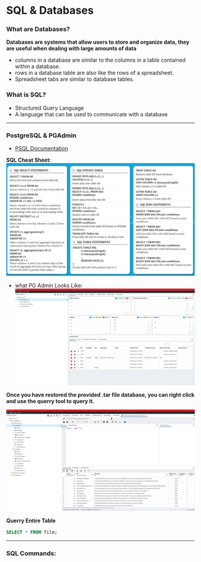 # SQL & Databases

### What are Databases?

**Databases are systems that allow users to store and organize data, they are useful when dealing with large amounts of data**

- columns in a database are similar to the columns in a table contained within a database.
- rows in a database table are also like the rows of a spreadsheet.
- Spreadsheet tabs are similar to database tables.

### What is SQL?

- Structured Query Language
- A language that can be used to communicate with a database

---

### PostgreSQL & PGAdmin

- [PSQL Documentation](https://www.postgresql.org/docs/)

**SQL Cheat Sheet:**
![Cheat Sheet](./sql-cheat-sheet.png)

- what PG Admin Looks Like:
  ![PG Admin Interface](2023-05-25-13-01-24.png)

**Once you have restored the provided .tar file database, you can right click and use the querry tool to query it.**

![Select All Query In PgAdmin](2023-05-25-13-08-27.png)

**Querry Entire Table**

```sql
SELECT * FROM film;
```

---

### SQL Commands:
